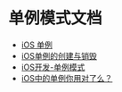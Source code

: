 #  单例模式文档

- [iOS 单例](https://www.jianshu.com/p/60ec23ccb2b8)
- [iOS单例的创建与销毁](https://www.jianshu.com/p/08b134c481a9)
- [iOS开发-单例模式](https://www.cnblogs.com/jierism/p/6119460.html)
- [iOS中的单例你用对了么？](http://www.cocoachina.com/ios/20160713/17017.html)

